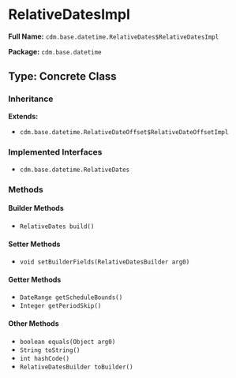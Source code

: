 # RelativeDatesImpl

**Full Name:** `cdm.base.datetime.RelativeDates$RelativeDatesImpl`

**Package:** `cdm.base.datetime`

## Type: Concrete Class

### Inheritance

**Extends:**
- `cdm.base.datetime.RelativeDateOffset$RelativeDateOffsetImpl`

### Implemented Interfaces

- `cdm.base.datetime.RelativeDates`

### Methods

#### Builder Methods

- `RelativeDates build()`

#### Setter Methods

- `void setBuilderFields(RelativeDatesBuilder arg0)`

#### Getter Methods

- `DateRange getScheduleBounds()`
- `Integer getPeriodSkip()`

#### Other Methods

- `boolean equals(Object arg0)`
- `String toString()`
- `int hashCode()`
- `RelativeDatesBuilder toBuilder()`

